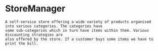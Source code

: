 # StoreManager
    A self-service store offering a wide variety of products organised into various categories. The categories have 
    some sub-categories which in turn have items within them. Various discounting strategies are
    also offered by the store. If a customer buys some items we have to print the bill.
